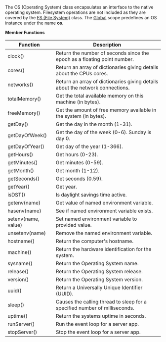 The OS (Operating System) class encapsulates an interface to
the native operating system. Filesystem operations are not
included as they are covered by the [FS (File System)](#fs) class.
The [Global](#global) scope predefines an OS instance under the
name **os**.

**Member Functions**

| Function | Description |
| ------ | ----------- |
| clock() | Return the number of seconds since the epoch as a floating point number. |
| cores() | Return an array of dictionaries giving details about the CPUs cores. |
| networks() | Return an array of dictionaries giving details about the network connections. |
| totalMemory() | Get the total available memory on this machine (in bytes). |
| freeMemory() | Get the amount of free memory available in the system (in bytes). |
| getDay() | Get the day in the month (1-31). |
| getDayOfWeek() | Get the day of the week (0-6). Sunday is day 0. |
| getDayOfYear() | Get day of the year (1-366). |
| getHours() | Get hours (0-23). |
| getMinutes() | Get minutes (0-59). |
| getMonth() | Get month (1-12). |
| getSeconds() | Get seconds (0.59). |
| getYear() | Get year. |
| isDST() | Is daylight savings time active. |
| getenv(name) | Get value of named environment variable. |
| hasenv(name) | See if named environment variable exists. |
| setenv(name, value) | Set named environment variable to provided value. |
| unsetenv(name) | Remove the named environment variable. |
| hostname() | Return the computer's hostname. |
| machine() | Return the hardware identification for the system. |
| sysname() | Return the Operating System name. |
| release() | Return the Operating System release. |
| version() | Return the Operating System version. |
| uuid() | Return a Universally Unique Identifier (UUID). |
| sleep() | Causes the calling thread to sleep for a specified number of milliseconds. |
| uptime() | Return the systems uptime in seconds. |
| runServer() | Run the event loop for a server app. |
| stopServer() | Stop the event loop for a server app. |
